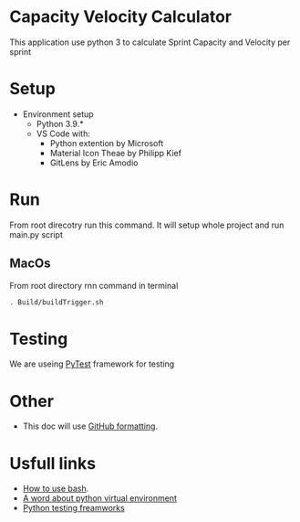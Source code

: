 # Capacity Velocity Calculator
This application use python 3 to calculate Sprint Capacity and Velocity per sprint

# Setup
* Environment setup
    - Python 3.9.*
    - VS Code with:
        - Python extention by Microsoft
        - Material Icon Theae by Philipp Kief
        - GitLens by Eric Amodio


# Run
From root direcotry run this command. It will setup whole project and run main.py script
## MacOs
From root directory rnn command in terminal
```bash
. Build/buildTrigger.sh
```
# Testing
We are useing [PyTest](https://docs.pytest.org/) framework for testing


# Other
* This doc will use [GitHub formatting](https://docs.github.com/en/github/writing-on-github/getting-started-with-writing-and-formatting-on-github/basic-writing-and-formatting-syntax).

# Usfull links
* [How to use bash](https://linuxhint.com/30_bash_script_examples/#t1).
* [A word about python virtual environment](https://www.recurse.com/blog/14-there-is-no-magic-virtualenv-edition)
* [Python testing freamworks](https://www.softwaretestinghelp.com/python-testing-frameworks/)